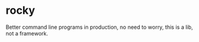# rocky
Better command line programs in production, no need to worry, this is a lib, not a framework.
